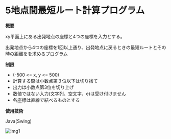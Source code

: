 # 5地点間最短ルート計算プログラム

**概要**

xy平面上にある出発地点の座標と4つの座標を入力とする。

出発地点から4つの座標を1回以上通り、出発地点に戻るときの最短ルートとその時の距離をを求めるプログラム

**制限**
- (-500 <= x, y <= 500)
- 計算する際は小数点第３位以下は切り捨て
- 出力は小数点第3位を切り上げ
- 数値ではない入力(文字列、空文字、e)は受け付けません
- 各座標は直線で結べるものとする



**使用技術**

Java(Swing)


![img1](../image/fivePointsCalc.PNG)
